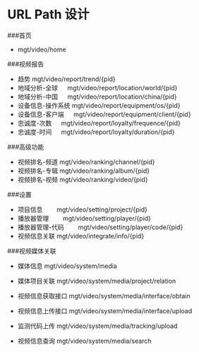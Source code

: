URL Path 设计
====================



###首页
-   mgt/video/home


###视频报告
-   趋势                mgt/video/report/trend/{pid}
-   地域分析-全球  　     mgt/video/report/location/world/{pid}
-   地域分析-中国  　     mgt/video/report/location/china/{pid}
-   设备信息-操作系统    mgt/video/report/equipment/os/{pid}　
-   设备信息-客户端  　   mgt/video/report/equipment/client/{pid}　
-   忠诚度-次数  　     mgt/video/report/loyalty/frequence/{pid}　
-   忠诚度-时间  　     mgt/video/report/loyalty/duration/{pid}　


###高级功能
-   视频排名-频道        mgt/video/ranking/channel/{pid}
-   视频排名-专辑        mgt/video/ranking/album/{pid}
-   视频排名-视频        mgt/video/ranking/video/{pid}


###设置
-   项目信息　　          mgt/video/setting/project/{pid}
-   播放器管理　　         mgt/video/setting/player/{pid}
-   播放器管理-代码　　     mgt/video/setting/player/code/{pid}
-   视频信息关联          mgt/video/integrate/info/{pid}

###视频媒体关联
-	媒体信息		mgt/video/system/media
-	媒体项目关联		mgt/video/system/media/project/relation

-	视频信息获取接口	mgt/video/system/media/interface/obtain
-	视频信息上传接口	mgt/video/system/media/interface/upload
-	监测代码上传		mgt/video/system/media/tracking/upload
-	视频信息查询		mgt/video/system/media/search


